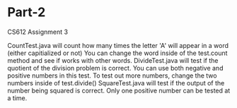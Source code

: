 # Part-2
CS612 Assignment 3

CountTest.java will count how many times the letter 'A' will appear in a word (either capitialized or not) You can change the word inside of the test.count method and see if works with other words.
DivideTest.java will test if the quotient of the division problem is correct. You can use both negative and positive numbers in this test. To test out more numbers, change the two numbers inside of test.divide()
SquareTest.java will test if the output of the number being squared is correct. Only one positive number can be tested at a time.

